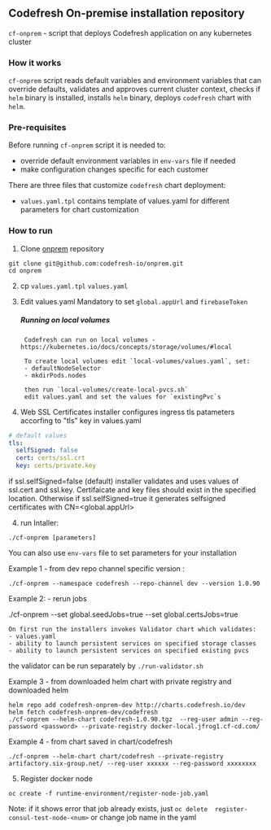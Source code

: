 ## Codefresh On-premise installation repository

`cf-onprem` - script that deploys Codefresh application on any kubernetes cluster 

### How it works
`cf-onprem` script reads default variables and environment variables that can override defaults, validates and approves current cluster context, checks if `helm` binary is installed, installs `helm` binary, deploys `codefresh` chart with `helm`.

### Pre-requisites

Before running `cf-onprem` script it is needed to:
* override default environment variables in `env-vars` file if needed
* make configuration changes specific for each customer

There are three files that customize `codefresh` chart deployment:
* `values.yaml.tpl` contains template of values.yaml for different parameters for chart customization


### How to run
1. Clone [onprem](https://github.com/codefresh-io/onprem) repository
```
git clone git@github.com:codefresh-io/onprem.git
cd onprem
```
2. cp `values.yaml.tpl`  `values.yaml`

3. Edit values.yaml
Mandatory to set `global.appUrl` and `firebaseToken` 

    ##### Running on local volumes
        Codefresh can run on local volumes - https://kubernetes.io/docs/concepts/storage/volumes/#local  

        To create local volumes edit `local-volumes/values.yaml`, set:
        - defaultNodeSelector
        - mkdirPods.nodes

        then run `local-volumes/create-local-pvcs.sh`
        edit values.yaml and set the values for `existingPvc`s

4. Web SSL Certificates
installer configures ingress tls patameters accorfing to  "tls" key in values.yaml

```yaml
# default values
tls:
  selfSigned: false
  cert: certs/ssl.crt
  key: certs/private.key
```

if ssl.selfSigned=false (default) installer validates and uses values of ssl.cert and ssl.key.
Certifaicate and key files should exist in the specified location.
Otherwise if ssl.selfSigned=true it generates selfsigned certificates with CN=<global.appUrl>


4. run Intaller:

 ```
 ./cf-onprem [parameters]
 ```
You can also use `env-vars` file to set parameters for your installation


 Example 1 - from dev repo channel specific version :
 ```
 ./cf-onprem --namespace codefresh --repo-channel dev --version 1.0.90
 ```

Example 2: - rerun jobs

./cf-onprem --set global.seedJobs=true --set global.certsJobs=true


    On first run the installers invokes Validator chart which validates:
    - values.yaml
    - ability to launch persistent services on specified storage classes
    - ability to launch persistent services on specified existing pvcs

   the validator can be run separately by `./run-validator.sh`

Example 3 - from downloaded helm chart with private registry and downloaded helm 
```
helm repo add codefresh-onprem-dev http://charts.codefresh.io/dev
helm fetch codefresh-onprem-dev/codefresh
./cf-onprem --helm-chart codefresh-1.0.90.tgz  --reg-user admin --reg-password <password> --private-registry docker-local.jfrog1.cf-cd.com/
```

Example 4 - from chart saved in chart/codefresh

```
./cf-onprem --helm-chart chart/codefresh --private-registry artifactory.six-group.net/ --reg-user xxxxxx --reg-password xxxxxxxx
```

5. Register docker node
```
oc create -f runtime-environment/register-node-job.yaml
```
Note: if it shows error that job already exists, just `oc delete  register-consul-test-node-<num>` or change job name in the yaml

